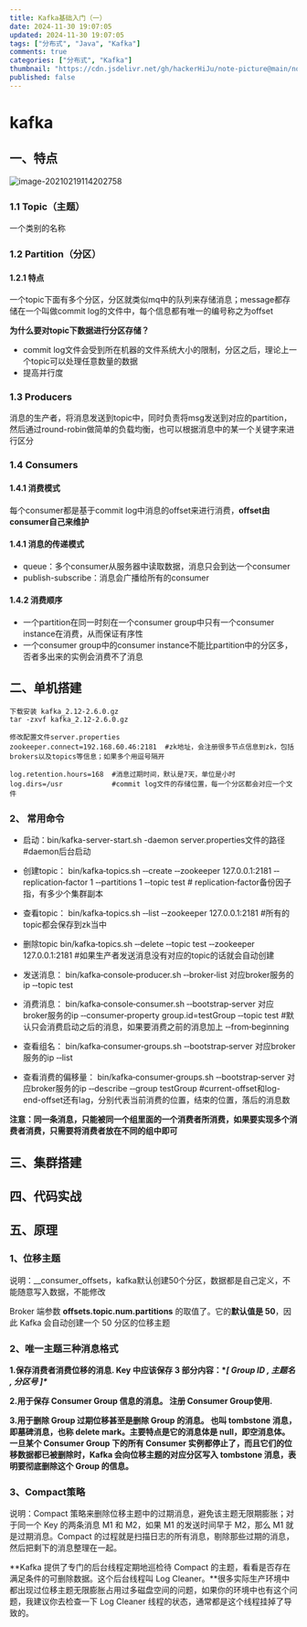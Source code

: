 ```yaml
---
title: Kafka基础入门（一）
date: 2024-11-30 19:07:05
updated: 2024-11-30 19:07:05
tags: ["分布式", "Java", "Kafka"]
comments: true
categories: ["分布式", "Kafka"]
thumbnail: "https://cdn.jsdelivr.net/gh/hackerHiJu/note-picture@main/note-picture/%25E5%25A4%25A9%25E7%25A9%25BA.png"
published: false
---
```


# kafka

## 一、特点

![image-20210219114202758](https://cdn.jsdelivr.net/gh/hackerHiJu/note-picture@main/note-picture/image-20210219114202758-20250325152823271.png)

### 1.1 Topic（主题）

一个类别的名称

### 1.2 Partition（分区）

#### 1.2.1 特点

一个topic下面有多个分区，分区就类似mq中的队列来存储消息；message都存储在一个叫做commit log的文件中，每个信息都有唯一的编号称之为offset

**为什么要对topic下数据进行分区存储？**

- commit log文件会受到所在机器的文件系统大小的限制，分区之后，理论上一个topic可以处理任意数量的数据
- 提高并行度

### 1.3 Producers

消息的生产者，将消息发送到topic中，同时负责将msg发送到对应的partition，然后通过round-robin做简单的负载均衡，也可以根据消息中的某一个关键字来进行区分

### 1.4 Consumers

#### 1.4.1 消费模式

每个consumer都是基于commit log中消息的offset来进行消费，**offset由consumer自己来维护**

#### 1.4.1 消息的传递模式

- queue：多个consumer从服务器中读取数据，消息只会到达一个consumer
- publish-subscribe：消息会广播给所有的consumer

#### 1.4.2 消费顺序

- 一个partition在同一时刻在一个consumer group中只有一个consumer instance在消费，从而保证有序性
- 一个consumer group中的consumer instance不能比partition中的分区多，否者多出来的实例会消费不了消息

## 二、单机搭建

```
下载安装 kafka_2.12-2.6.0.gz
tar -zxvf kafka_2.12-2.6.0.gz

修改配置文件server.properties
zookeeper.connect=192.168.60.46:2181  #zk地址，会注册很多节点信息到zk，包括brokers以及topics等信息；如果多个用逗号隔开

log.retention.hours=168  #消息过期时间，默认是7天，单位是小时
log.dirs=/usr            #commit log文件的存储位置，每一个分区都会对应一个文件
```

### 2、 常用命令

- 启动：bin/kafka-server-start.sh -daemon server.properties文件的路径    #daemon后台启动

- 创建topic：
  		bin/kafka‐topics.sh ‐‐create ‐‐zookeeper 127.0.0.1:2181 ‐‐replication‐factor 1 ‐‐partitions 1 ‐‐topic test    # replication‐factor备份因子指，有多少个集群副本

- 查看topic：
  		bin/kafka‐topics.sh ‐‐list ‐‐zookeeper 127.0.0.1:2181  #所有的topic都会保存到zk当中

- 删除topic
  		bin/kafka‐topics.sh ‐‐delete ‐‐topic test ‐‐zookeeper 127.0.0.1:2181  #如果生产者发送消息没有对应的topic的话就会自动创建

- 发送消息：
  bin/kafka‐console‐producer.sh ‐‐broker‐list 对应broker服务的ip ‐‐topic test

- 消费消息：
  		bin/kafka‐console‐consumer.sh ‐‐bootstrap‐server 对应broker服务的ip ‐‐consumer‐property group.id=testGroup ‐‐topic test    #默认只会消费启动之后的消息，如果要消费之前的消息加上  ‐‐from‐beginning

- 查看组名：
  		bin/kafka‐consumer‐groups.sh ‐‐bootstrap‐server 对应broker服务的ip ‐‐list

- 查看消费的偏移量：
  		bin/kafka‐consumer‐groups.sh ‐‐bootstrap‐server 对应broker服务的ip ‐‐describe ‐‐group testGroup  #current-offset和log-end-offset还有lag，分别代表当前消费的位置，结束的位置，落后的消息数

**注意：同一条消息，只能被同一个组里面的一个消费者所消费，如果要实现多个消费者消费，只需要将消费者放在不同的组中即可**

## 三、集群搭建



## 四、代码实战



## 五、原理

### 1、位移主题

说明：__consumer_offsets，kafka默认创建50个分区，数据都是自己定义，不能随意写入数据，不能修改

Broker 端参数 **offsets.topic.num.partitions** 的取值了。它的**默认值是 50**，因此 Kafka 会自动创建一个 50 分区的位移主题

### 2、唯一主题三种消息格式

**1.保存消费者消费位移的消息. Key 中应该保存 3 部分内容：\**[ Group ID , 主题名 , 分区号 ]\****

**2.用于保存 Consumer Group 信息的消息。  注册 Consumer Group使用.**

**3.用于删除 Group 过期位移甚至是删除 Group 的消息。 也叫 tombstone 消息，即墓碑消息，也称 delete mark。主要特点是它的消息体是 null，即空消息体。一旦某个 Consumer Group 下的所有 Consumer 实例都停止了，而且它们的位移数据都已被删除时，Kafka 会向位移主题的对应分区写入 tombstone 消息，表明要彻底删除这个 Group 的信息。**

### 3、Compact策略

说明：Compact 策略来删除位移主题中的过期消息，避免该主题无限期膨胀；对于同一个 Key 的两条消息 M1 和 M2，如果 M1 的发送时间早于 M2，那么 M1 就是过期消息。Compact 的过程就是扫描日志的所有消息，剔除那些过期的消息，然后把剩下的消息整理在一起。

**Kafka 提供了专门的后台线程定期地巡检待 Compact 的主题，看看是否存在满足条件的可删除数据。这个后台线程叫 Log Cleaner。**很多实际生产环境中都出现过位移主题无限膨胀占用过多磁盘空间的问题，如果你的环境中也有这个问题，我建议你去检查一下 Log Cleaner 线程的状态，通常都是这个线程挂掉了导致的。
